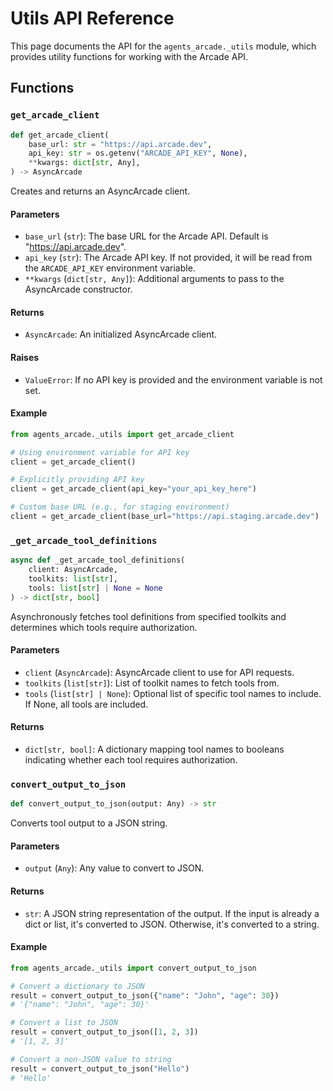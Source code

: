 # Utils API Reference

This page documents the API for the `agents_arcade._utils` module, which provides utility functions for working with the Arcade API.

## Functions

### `get_arcade_client`

```python
def get_arcade_client(
    base_url: str = "https://api.arcade.dev",
    api_key: str = os.getenv("ARCADE_API_KEY", None),
    **kwargs: dict[str, Any],
) -> AsyncArcade
```

Creates and returns an AsyncArcade client.

#### Parameters

-   `base_url` (`str`): The base URL for the Arcade API. Default is "https://api.arcade.dev".
-   `api_key` (`str`): The Arcade API key. If not provided, it will be read from the `ARCADE_API_KEY` environment variable.
-   `**kwargs` (`dict[str, Any]`): Additional arguments to pass to the AsyncArcade constructor.

#### Returns

-   `AsyncArcade`: An initialized AsyncArcade client.

#### Raises

-   `ValueError`: If no API key is provided and the environment variable is not set.

#### Example

```python
from agents_arcade._utils import get_arcade_client

# Using environment variable for API key
client = get_arcade_client()

# Explicitly providing API key
client = get_arcade_client(api_key="your_api_key_here")

# Custom base URL (e.g., for staging environment)
client = get_arcade_client(base_url="https://api.staging.arcade.dev")
```

### `_get_arcade_tool_definitions`

```python
async def _get_arcade_tool_definitions(
    client: AsyncArcade,
    toolkits: list[str],
    tools: list[str] | None = None
) -> dict[str, bool]
```

Asynchronously fetches tool definitions from specified toolkits and determines which tools require authorization.

#### Parameters

-   `client` (`AsyncArcade`): AsyncArcade client to use for API requests.
-   `toolkits` (`list[str]`): List of toolkit names to fetch tools from.
-   `tools` (`list[str] | None`): Optional list of specific tool names to include. If None, all tools are included.

#### Returns

-   `dict[str, bool]`: A dictionary mapping tool names to booleans indicating whether each tool requires authorization.

### `convert_output_to_json`

```python
def convert_output_to_json(output: Any) -> str
```

Converts tool output to a JSON string.

#### Parameters

-   `output` (`Any`): Any value to convert to JSON.

#### Returns

-   `str`: A JSON string representation of the output. If the input is already a dict or list, it's converted to JSON. Otherwise, it's converted to a string.

#### Example

```python
from agents_arcade._utils import convert_output_to_json

# Convert a dictionary to JSON
result = convert_output_to_json({"name": "John", "age": 30})
# '{"name": "John", "age": 30}'

# Convert a list to JSON
result = convert_output_to_json([1, 2, 3])
# '[1, 2, 3]'

# Convert a non-JSON value to string
result = convert_output_to_json("Hello")
# 'Hello'
```
